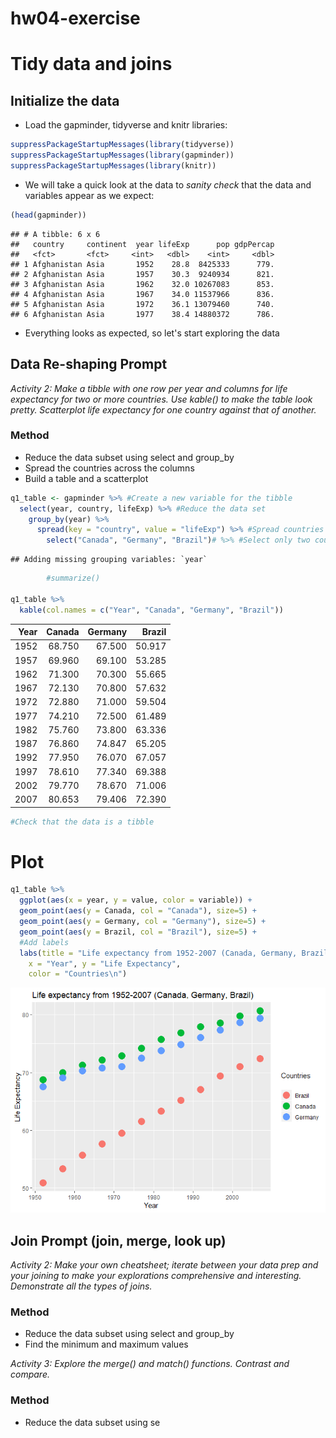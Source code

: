 hw04-exercise
================

Tidy data and joins
===================

Initialize the data
-------------------

-   Load the gapminder, tidyverse and knitr libraries:

``` r
suppressPackageStartupMessages(library(tidyverse))
suppressPackageStartupMessages(library(gapminder))
suppressPackageStartupMessages(library(knitr))
```

-   We will take a quick look at the data to *sanity check* that the data and variables appear as we expect:

``` r
(head(gapminder))
```

    ## # A tibble: 6 x 6
    ##   country     continent  year lifeExp      pop gdpPercap
    ##   <fct>       <fct>     <int>   <dbl>    <int>     <dbl>
    ## 1 Afghanistan Asia       1952    28.8  8425333      779.
    ## 2 Afghanistan Asia       1957    30.3  9240934      821.
    ## 3 Afghanistan Asia       1962    32.0 10267083      853.
    ## 4 Afghanistan Asia       1967    34.0 11537966      836.
    ## 5 Afghanistan Asia       1972    36.1 13079460      740.
    ## 6 Afghanistan Asia       1977    38.4 14880372      786.

-   Everything looks as expected, so let's start exploring the data

Data Re-shaping Prompt
----------------------

*Activity 2: Make a tibble with one row per year and columns for life expectancy for two or more countries. Use kable() to make the table look pretty. Scatterplot life expectancy for one country against that of another.*

### Method

-   Reduce the data subset using select and group\_by
-   Spread the countries across the columns
-   Build a table and a scatterplot

``` r
q1_table <- gapminder %>% #Create a new variable for the tibble
  select(year, country, lifeExp) %>% #Reduce the data set
    group_by(year) %>% 
      spread(key = "country", value = "lifeExp") %>% #Spread countries across columns
        select("Canada", "Germany", "Brazil")# %>% #Select only two countries to display
```

    ## Adding missing grouping variables: `year`

``` r
        #summarize()

q1_table %>% 
  kable(col.names = c("Year", "Canada", "Germany", "Brazil"))
```

|  Year|  Canada|  Germany|  Brazil|
|-----:|-------:|--------:|-------:|
|  1952|  68.750|   67.500|  50.917|
|  1957|  69.960|   69.100|  53.285|
|  1962|  71.300|   70.300|  55.665|
|  1967|  72.130|   70.800|  57.632|
|  1972|  72.880|   71.000|  59.504|
|  1977|  74.210|   72.500|  61.489|
|  1982|  75.760|   73.800|  63.336|
|  1987|  76.860|   74.847|  65.205|
|  1992|  77.950|   76.070|  67.057|
|  1997|  78.610|   77.340|  69.388|
|  2002|  79.770|   78.670|  71.006|
|  2007|  80.653|   79.406|  72.390|

``` r
#Check that the data is a tibble
```

Plot
====

``` r
q1_table %>%
  ggplot(aes(x = year, y = value, color = variable)) +
  geom_point(aes(y = Canada, col = "Canada"), size=5) +
  geom_point(aes(y = Germany, col = "Germany"), size=5) +
  geom_point(aes(y = Brazil, col = "Brazil"), size=5) +
  #Add labels
  labs(title = "Life expectancy from 1952-2007 (Canada, Germany, Brazil)",
    x = "Year", y = "Life Expectancy",
    color = "Countries\n")
```

![](hw04-exercise_files/figure-markdown_github/unnamed-chunk-4-1.png)

Join Prompt (join, merge, look up)
----------------------------------

*Activity 2: Make your own cheatsheet; iterate between your data prep and your joining to make your explorations comprehensive and interesting. Demonstrate all the types of joins.*

### Method

-   Reduce the data subset using select and group\_by
-   Find the minimum and maximum values

*Activity 3: Explore the merge() and match() functions. Contrast and compare.*

### Method

-   Reduce the data subset using se
